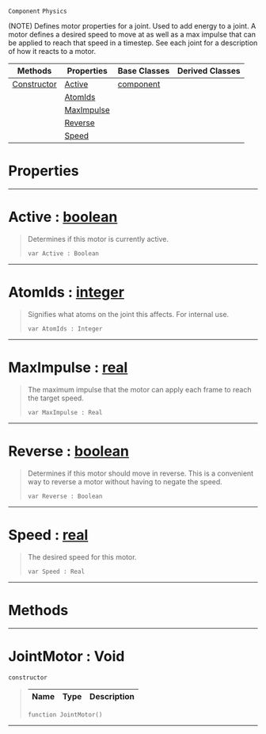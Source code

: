  `Component` `Physics`



(NOTE) Defines motor properties for a joint. Used to add energy to a joint. A motor defines a desired speed to move at as well as a max impulse that can be applied to reach that speed in a timestep. See each joint for a description of how it reacts to a motor.

|Methods|Properties|Base Classes|Derived Classes|
|---|---|---|---|
|[ Constructor](jointmotor.md#jointmotor-void)|[ Active](jointmotor.md#active-zilch-engine-docum)|[component](component.md)| |
| |[ AtomIds](jointmotor.md#atomids-zilch-engine-docu)| | |
| |[ MaxImpulse](jointmotor.md#maximpulse-zilch-engine-d)| | |
| |[ Reverse](jointmotor.md#reverse-zilch-engine-docu)| | |
| |[ Speed](jointmotor.md#speed-zilch-engine-docume)| | |


 #  Properties


---  
 #  Active : [boolean](../nada_base_types/boolean.md)

> Determines if this motor is currently active.
> ``` lang=cpp, name=Nada
> var Active : Boolean


---  
 #  AtomIds : [integer](../nada_base_types/integer.md)

> Signifies what atoms on the joint this affects. For internal use.
> ``` lang=cpp, name=Nada
> var AtomIds : Integer


---  
 #  MaxImpulse : [real](../nada_base_types/real.md)

> The maximum impulse that the motor can apply each frame to reach the target speed.
> ``` lang=cpp, name=Nada
> var MaxImpulse : Real


---  
 #  Reverse : [boolean](../nada_base_types/boolean.md)

> Determines if this motor should move in reverse. This is a convenient way to reverse a motor without having to negate the speed.
> ``` lang=cpp, name=Nada
> var Reverse : Boolean


---  
 #  Speed : [real](../nada_base_types/real.md)

> The desired speed for this motor.
> ``` lang=cpp, name=Nada
> var Speed : Real


---  
 #  Methods


---  
 #  JointMotor : Void

 `constructor`

> 
> |Name|Type|Description|
> |---|---|---|
> ``` lang=cpp, name=Nada
> function JointMotor()
> ``` 


---  
 

 